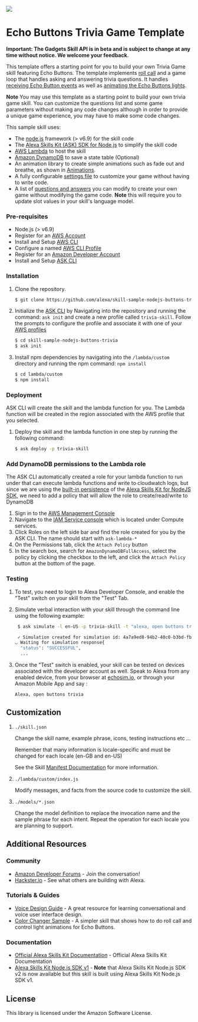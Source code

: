 ![](https://images-na.ssl-images-amazon.com/images/G/01/kindle/dp/2017/4911315144/LP_AG_HERO_BANNER_1334x389.jpg)


# Echo Buttons Trivia Game Template

**Important: The Gadgets Skill API is in beta and is subject to change at any time without notice. We welcome your feedback.**

This template offers a starting point for you to build your own Trivia Game skill featuring Echo Buttons. 
The template implements [roll call](https://developer.amazon.com/docs/gadget-skills/discover-echo-buttons.html#goals) and a game loop that handles asking and answering trivia questions. It handles [receiving Echo Button events](https://developer.amazon.com/docs/gadget-skills/receive-echo-button-events.html) as well as [animating the Echo Buttons lights](https://developer.amazon.com/docs/gadget-skills/control-echo-buttons.html#animate).

**Note** You may use this template as a starting point to build your own trivia game skill.
You can customize the questions list and some game parameters without making any code changes although
in order to provide a unique game experience, you may have to make some code changes.

This sample skill uses:

* The [node.js](https://nodejs.org/) framework (> v6.9) for the skill code
* The [Alexa Skills Kit (ASK) SDK for Node.js](https://github.com/alexa/alexa-skills-kit-sdk-for-nodejs/tree/master) to simplify the skill code
* [AWS Lambda](https://aws.amazon.com/lambda) to host the skill
* [Amazon DynamoDB](https://aws.amazon.com/dynamodb) to save a state table (Optional)
* An animation library to create simple animations such as fade out and breathe, as shown in [Animations](https://developer.amazon.com/docs/gadget-skills/echo-button-animation-library.html#animations). 
* A fully configurable [settings file](lambda/custom/config/settings.js) to customize your game without having to write code. <!--For more information, see [How to configure your game using the settings file](instructions/2-customization.md)-->
* A list of [questions and answers](lambda/custom/config/questions.js) you can modify to create your own game without modifying the game code. **Note** this will require you to update slot values in your skill's language model. <!-- For more information see section on [adding your own questions](instructions/2-customization.md#changing-the-questions-and-answers) -->

### Pre-requisites

* Node.js (> v6.9)
* Register for an [AWS Account](https://aws.amazon.com/)
* Install and Setup [AWS CLI](https://docs.aws.amazon.com/cli/latest/userguide/installing.html)
* Configure a named [AWS CLI Profile](https://docs.aws.amazon.com/cli/latest/userguide/cli-multiple-profiles.html)  
* Register for an [Amazon Developer Account](https://developer.amazon.com/)
* Install and Setup [ASK CLI](https://developer.amazon.com/docs/smapi/quick-start-alexa-skills-kit-command-line-interface.html)

### Installation

1. Clone the repository.

	```bash
	$ git clone https://github.com/alexa/skill-sample-nodejs-buttons-trivia/
	```

2. Initialize the [ASK CLI](https://developer.amazon.com/docs/smapi/quick-start-alexa-skills-kit-command-line-interface.html) by Navigating into the repository and running the command: `ask init` and create a new profile called `trivia-skill`. Follow the prompts to configure the profile and associate it with one of your [AWS profiles](https://docs.aws.amazon.com/cli/latest/userguide/cli-multiple-profiles.html)

	```bash
	$ cd skill-sample-nodejs-buttons-trivia
	$ ask init
	```

3. Install npm dependencies by navigating into the `/lambda/custom` directory and running the npm command: `npm install`

	```bash
	$ cd lambda/custom
	$ npm install
	```


### Deployment

ASK CLI will create the skill and the lambda function for you. The Lambda function will be created in the region associated with the AWS profile that you selected.

1. Deploy the skill and the lambda function in one step by running the following command:

	```bash
	$ ask deploy -p trivia-skill
	```
### Add DynamoDB permissions to the Lambda role

The ASK CLI automatically created a role for your lambda function to run under that can execute lambda functions and write to cloudwatch logs, but since we are using the [built-in persistence](https://github.com/alexa/alexa-skills-kit-sdk-for-nodejs/tree/master#persisting-skill-attributes-through-dynamodb) of the [Alexa Skills Kit for NodeJS SDK](https://github.com/alexa/alexa-skills-kit-sdk-for-nodejs/tree/master), we need to add a policy that will allow the role to create/read/write to DynamoDB

1. Sign in to the [AWS Management Console](https://console.aws.amazon.com/console/home?region=us-east-1)
2. Navigate to the [IAM Service console](https://console.aws.amazon.com/iam/home?region=us-east-1) which is located under Compute services.
3. Click Roles on the left side bar and find the role created for you by the ASK CLI. The name should start with `ask-lambda-*`
4. On the Permissions tab, click the `Attach Policy` button
5. In the search box, search for `AmazonDynamoDBFullAccess`, select the policy by clicking the checkbox to the left, and click the `Attach Policy` button at the bottom of the page.

### Testing

1. To test, you need to login to Alexa Developer Console, and enable the "Test" switch on your skill from the "Test" Tab.

2. Simulate verbal interaction with your skill through the command line using the following example:

	```bash
	 $ ask simulate -l en-US -p trivia-skill -t "alexa, open buttons trivia"

	 ✓ Simulation created for simulation id: 4a7a9ed8-94b2-40c0-b3bd-fb63d9887fa7
	◡ Waiting for simulation response{
	  "status": "SUCCESSFUL",
	  ...
	 ```

3. Once the "Test" switch is enabled, your skill can be tested on devices associated with the developer account as well. Speak to Alexa from any enabled device, from your browser at [echosim.io](https://echosim.io/welcome), or through your Amazon Mobile App and say :

	```text
	Alexa, open buttons trivia
	```

## Customization

1. ```./skill.json```

   Change the skill name, example phrase, icons, testing instructions etc ...

   Remember that many information is locale-specific and must be changed for each locale (en-GB and en-US)

   See the Skill [Manifest Documentation](https://developer.amazon.com/docs/smapi/skill-manifest.html) for more information.

2. ```./lambda/custom/index.js```

   Modify messages, and facts from the source code to customize the skill.

3. ```./models/*.json```

	Change the model definition to replace the invocation name and the sample phrase for each intent.  Repeat the operation for each locale you are planning to support.



## Additional Resources

### Community
* [Amazon Developer Forums](https://forums.developer.amazon.com/spaces/311/gadgets-beta.html) - Join the conversation!
* [Hackster.io](https://www.hackster.io/amazon-alexa) - See what others are building with Alexa.

### Tutorials & Guides
* [Voice Design Guide](https://developer.amazon.com/designing-for-voice/) - A great resource for learning conversational and voice user interface design.
* [Color Changer Sample](https://developer.amazon.com/designing-for-voice/) - A simpler skill that shows how to do roll call and control light animations for Echo Buttons.

### Documentation
* [Official Alexa Skills Kit Documentation](https://developer.amazon.com/docs/ask-overviews/build-skills-with-the-alexa-skills-kit.html) - Official Alexa Skills Kit Documentation
* [Alexa Skills Kit Node.js SDK v1](https://github.com/alexa/alexa-skills-kit-sdk-for-nodejs/blob/master/Readme.md) - **Note** that Alexa Skills Kit Node.js SDK v2 is now available  but this skill is built using Alexa Skills Kit Node.js SDK v1.

## License

This library is licensed under the Amazon Software License.
